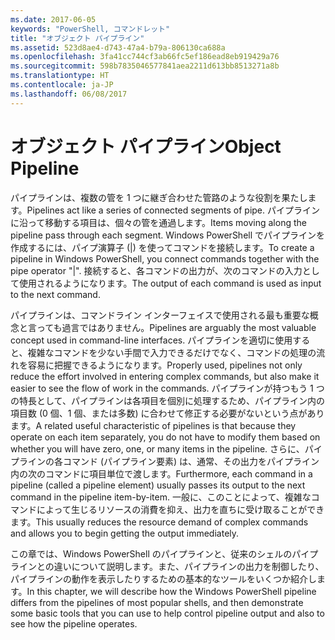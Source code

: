 ```yaml
---
ms.date: 2017-06-05
keywords: "PowerShell, コマンドレット"
title: "オブジェクト パイプライン"
ms.assetid: 523d8ae4-d743-47a4-b79a-806130ca688a
ms.openlocfilehash: 3fa41cc744cf3ab66fc5ef186ead8eb919429a76
ms.sourcegitcommit: 598b7835046577841aea2211d613bb8513271a8b
ms.translationtype: HT
ms.contentlocale: ja-JP
ms.lasthandoff: 06/08/2017
---
```

# <a name="object-pipeline"></a><span data-ttu-id="e3bf0-103">オブジェクト パイプライン</span><span class="sxs-lookup"><span data-stu-id="e3bf0-103">Object Pipeline</span></span>
<span data-ttu-id="e3bf0-104">パイプラインは、複数の管を 1 つに継ぎ合わせた管路のような役割を果たします。</span><span class="sxs-lookup"><span data-stu-id="e3bf0-104">Pipelines act like a series of connected segments of pipe.</span></span> <span data-ttu-id="e3bf0-105">パイプラインに沿って移動する項目は、個々の管を通過します。</span><span class="sxs-lookup"><span data-stu-id="e3bf0-105">Items moving along the pipeline pass through each segment.</span></span> <span data-ttu-id="e3bf0-106">Windows PowerShell でパイプラインを作成するには、パイプ演算子 (|) を使ってコマンドを接続します。</span><span class="sxs-lookup"><span data-stu-id="e3bf0-106">To create a pipeline in Windows PowerShell, you connect commands together with the pipe operator "|".</span></span> <span data-ttu-id="e3bf0-107">接続すると、各コマンドの出力が、次のコマンドの入力として使用されるようになります。</span><span class="sxs-lookup"><span data-stu-id="e3bf0-107">The output of each command is used as input to the next command.</span></span>

<span data-ttu-id="e3bf0-108">パイプラインは、コマンドライン インターフェイスで使用される最も重要な概念と言っても過言ではありません。</span><span class="sxs-lookup"><span data-stu-id="e3bf0-108">Pipelines are arguably the most valuable concept used in command-line interfaces.</span></span> <span data-ttu-id="e3bf0-109">パイプラインを適切に使用すると、複雑なコマンドを少ない手間で入力できるだけでなく、コマンドの処理の流れを容易に把握できるようになります。</span><span class="sxs-lookup"><span data-stu-id="e3bf0-109">Properly used, pipelines not only reduce the effort involved in entering complex commands, but also make it easier to see the flow of work in the commands.</span></span> <span data-ttu-id="e3bf0-110">パイプラインが持つもう 1 つの特長として、パイプラインは各項目を個別に処理するため、パイプライン内の項目数 (0 個、1 個、または多数) に合わせて修正する必要がないという点があります。</span><span class="sxs-lookup"><span data-stu-id="e3bf0-110">A related useful characteristic of pipelines is that because they operate on each item separately, you do not have to modify them based on whether you will have zero, one, or many items in the pipeline.</span></span> <span data-ttu-id="e3bf0-111">さらに、パイプラインの各コマンド (パイプライン要素) は、通常、その出力をパイプライン内の次のコマンドに項目単位で渡します。</span><span class="sxs-lookup"><span data-stu-id="e3bf0-111">Furthermore, each command in a pipeline (called a pipeline element) usually passes its output to the next command in the pipeline item-by-item.</span></span> <span data-ttu-id="e3bf0-112">一般に、このことによって、複雑なコマンドによって生じるリソースの消費を抑え、出力を直ちに受け取ることができます。</span><span class="sxs-lookup"><span data-stu-id="e3bf0-112">This usually reduces the resource demand of complex commands and allows you to begin getting the output immediately.</span></span>

<span data-ttu-id="e3bf0-113">この章では、Windows PowerShell のパイプラインと、従来のシェルのパイプラインとの違いについて説明します。また、パイプラインの出力を制御したり、パイプラインの動作を表示したりするための基本的なツールをいくつか紹介します。</span><span class="sxs-lookup"><span data-stu-id="e3bf0-113">In this chapter, we will describe how the Windows PowerShell pipeline differs from the pipelines of most popular shells, and then demonstrate some basic tools that you can use to help control pipeline output and also to see how the pipeline operates.</span></span>

